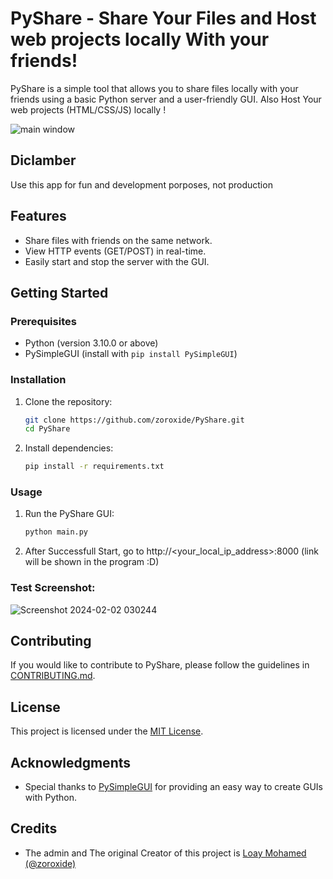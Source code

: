 # PyShare - Share Your Files and Host web projects locally With your friends!

PyShare is a simple tool that allows you to share files locally with your friends using a basic Python server and a user-friendly GUI.
Also Host Your web projects (HTML/CSS/JS) locally ! 

![main window](https://github.com/Egypt-Open-Source/PyShare/assets/72279810/942f580a-41db-48b9-aba4-9af00d8c6d13)


## Diclamber
Use this app for fun and development porposes, not production

## Features

- Share files with friends on the same network.
- View HTTP events (GET/POST) in real-time.
- Easily start and stop the server with the GUI.

## Getting Started

### Prerequisites

- Python (version 3.10.0 or above)
- PySimpleGUI (install with `pip install PySimpleGUI`)

### Installation

1. Clone the repository:

    ```bash
    git clone https://github.com/zoroxide/PyShare.git
    cd PyShare
    ```

2. Install dependencies:

    ```bash
    pip install -r requirements.txt
    ```

### Usage

1. Run the PyShare GUI:

    ```bash
    python main.py
    ```

2. After Successfull Start, go to http://<your_local_ip_address>:8000 (link will be shown in the program :D)

### Test Screenshot:
![Screenshot 2024-02-02 030244](https://github.com/Egypt-Open-Source/PyShare/assets/72279810/6884660c-bf40-4821-b8a3-6c48fb0d7e4d)


## Contributing

If you would like to contribute to PyShare, please follow the guidelines in [CONTRIBUTING.md](CONTRIBUTING.md).

## License

This project is licensed under the [MIT License](LICENSE).

## Acknowledgments

- Special thanks to [PySimpleGUI](https://pysimplegui.readthedocs.io/) for providing an easy way to create GUIs with Python.

## Credits
- The admin and The original Creator of this project is [Loay Mohamed (@zoroxide)](https://github.com/zoroxide)

